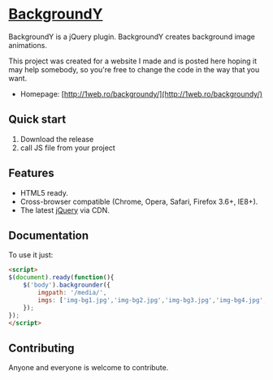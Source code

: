 # [BackgroundY](http://1web.ro/backgroundy/)

BackgroundY is a jQuery plugin.
BackgroundY creates background image animations.

This project was created for a website I made and is posted here hoping it may help somebody,
 so you're free to change the code in the way that you want.

* Homepage: [http://1web.ro/backgroundy/](http://1web.ro/backgroundy/)



## Quick start

1. Download the release
2. call JS file from your project


## Features

* HTML5 ready.
* Cross-browser compatible (Chrome, Opera, Safari, Firefox 3.6+, IE8+).
* The latest [jQuery](http://jquery.com/) via CDN.


## Documentation

To use it just:
```html
<script>
$(document).ready(function(){
    $('body').backgrounder({
		imgpath: '/media/',
		imgs: ['img-bg1.jpg','img-bg2.jpg','img-bg3.jpg','img-bg4.jpg','img-bg5.jpg','img-bg6.jpg']
    });
});
</script>
```
## Contributing

Anyone and everyone is welcome to contribute.
